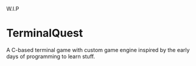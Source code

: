 W.I.P
# TerminalQuest
A C-based terminal game with custom game engine inspired by the early days of programming to learn stuff.
